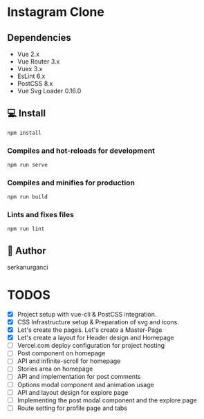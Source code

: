 # Instagram Clone

## Dependencies

- Vue 2.x
- Vue Router 3.x
- Vuex 3.x
- EsLint 6.x
- PostCSS 8.x
- Vue Svg Loader 0.16.0

## 💻 Install

```sh
npm install
```

### Compiles and hot-reloads for development

```sh
npm run serve
```

### Compiles and minifies for production

```sh
npm run build
```

### Lints and fixes files

```sh
npm run lint
```

## 👤 Author

serkanurganci

# TODOS

- [x] Project setup with vue-cli & PostCSS integration.
- [x] CSS Infrastructure setup & Preparation of svg and icons.
- [x] Let's create the pages. Let's create a Master-Page
- [x] Let's create a layout for Header design and Homepage
- [ ] Vercel.com deploy configuration for project hosting
- [ ] Post component on homepage
- [ ] API and infinite-scroll for homepage
- [ ] Stories area on homepage
- [ ] API and implementation for post comments
- [ ] Options modal component and animation usage
- [ ] API and layout design for explore page
- [ ] Implementing the post modal component and the explore page
- [ ] Route setting for profile page and tabs

